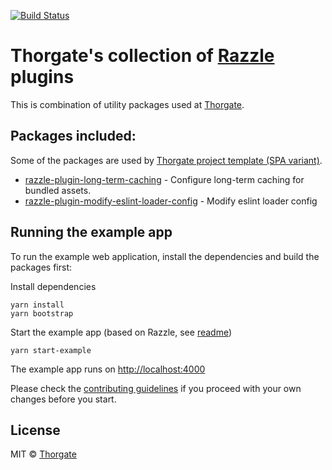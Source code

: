 [![Build Status][gh-actions-image]][gh-actions-url]


# Thorgate's collection of [Razzle](https://razzlejs.org/) plugins

This is combination of utility packages used at [Thorgate](https://thorgate.eu).

## Packages included:

Some of the packages are used by [Thorgate project template (SPA variant)](https://gitlab.com/thorgate-public/django-project-template).

* [razzle-plugin-long-term-caching](packages/razzle-plugin-long-term-caching/README.md) - Configure long-term caching for bundled assets.
* [razzle-plugin-modify-eslint-loader-config](packages/razzle-plugin-modify-eslint-loader-config/README.md) - Modify eslint loader config


## Running the example app

To run the example web application, install the dependencies and build the packages first:

Install dependencies
```
yarn install
yarn bootstrap
```

Start the example app (based on Razzle, see [readme](examples/example-app/README.md))
```
yarn start-example
```

The example app runs on [http://localhost:4000](http://localhost:4000)

Please check the [contributing guidelines](CONTRIBUTING.md) if you proceed with your own changes before you start.

## License

MIT © [Thorgate](http://github.com/thorgate)


[gh-actions-url]: https://github.com/thorgate/razzle-plugins/actions/workflows/main.yml
[gh-actions-image]: https://github.com/thorgate/razzle-plugins/actions/workflows/main.yml/badge.svg?branch=master
